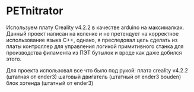 # PETnitrator
Используем плату Creality v4.2.2 в качестве arduino на максималках.
Данный проект написан на коленке и не претендует на корректное использование языка C++, однако, я преследовал цель сделать из платы контроллер для управления логикой примитивного станка для производства филамента из ПЭТ бутылок и вроде как даже добился этого.

Для проекта использовал все что было под рукой:
плата creality v4.2.2 (штатная от ender3)
шаговый двигатель (штатный от ender3 bouden)
блок хотенда (штатный от ender3)

